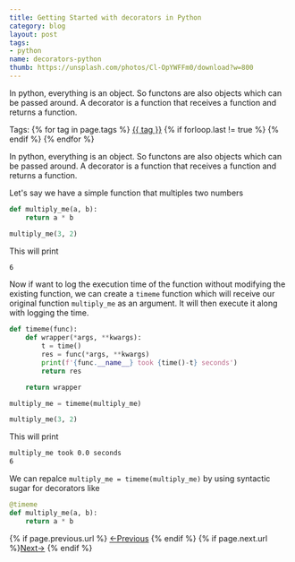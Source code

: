 ```yaml
---
title: Getting Started with decorators in Python
category: blog
layout: post
tags:
- python
name: decorators-python
thumb: https://unsplash.com/photos/Cl-OpYWFFm0/download?w=800
---
```


In python, everything is an object. So functons are also objects which can be passed around. A decorator is a function that receives a function and returns a function.<!-- truncate_here -->
<p>Tags: {% for tag in page.tags %} <a class="mytag" href="/tag/{{ tag }}" title="View posts tagged with &quot;{{ tag }}&quot;">{{ tag }}</a>  {% if forloop.last != true %} {% endif %} {% endfor %} </p>

In python, everything is an object. So functons are also objects which can be passed around. A decorator is a function that receives a function and returns a function.

Let's say we have a simple function that multiples two numbers

```python
def multiply_me(a, b):
    return a * b

multiply_me(3, 2)
```

This will print

```bash
6
```

Now if want to log the execution time of the function without modifying the existing function, we can create a `timeme` function which will receive our original function `multiply_me` as an argument. It will then execute it along with logging the time.

```python
def timeme(func):
    def wrapper(*args, **kwargs):
        t = time()
        res = func(*args, **kwargs)
        print(f'{func.__name__} took {time()-t} seconds')
        return res

    return wrapper

multiply_me = timeme(multiply_me)

multiply_me(3, 2)
```

This will print

```bash
multiply_me took 0.0 seconds
6
```

We can repalce `multiply_me = timeme(multiply_me)` by using syntactic sugar for decorators like

```python
@timeme
def multiply_me(a, b):
    return a * b

```

<nav class="pagination clear" style="padding-bottom:20px;">
{% if page.previous.url %} <a class="prev-item" href="{{page.previous.url}}" title="Previous Post: {{page.previous.title}}">&larr;Previous</a>   {% endif %}  {% if page.next.url %}<a class="next-item" href="{{page.next.url}}" title="Next Post: {{page.next.title}}">Next&rarr;</a>         {% endif %}
</nav>